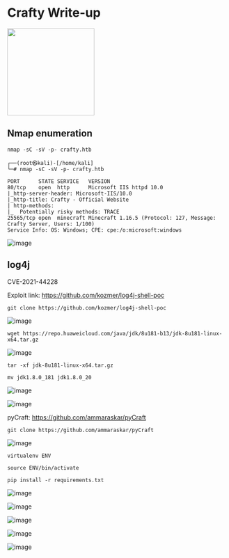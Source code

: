 # Crafty Write-up

<img src="https://labs.hackthebox.com/storage/avatars/c01c8813bfc7795ae0717bbee7b407d1.png" width="200" height="200">

## Nmap enumeration

`nmap -sC -sV -p- crafty.htb`

    ┌──(root㉿kali)-[/home/kali]
    └─# nmap -sC -sV -p- crafty.htb      
    
    PORT      STATE SERVICE   VERSION
    80/tcp    open  http      Microsoft IIS httpd 10.0
    |_http-server-header: Microsoft-IIS/10.0
    |_http-title: Crafty - Official Website
    | http-methods: 
    |_  Potentially risky methods: TRACE
    25565/tcp open  minecraft Minecraft 1.16.5 (Protocol: 127, Message: Crafty Server, Users: 1/100)
    Service Info: OS: Windows; CPE: cpe:/o:microsoft:windows

![image](https://github.com/zer00d4y/writeups/assets/128820441/bc60baa0-a1e2-40ef-b3c7-5fbd03a921e9)

## log4j

CVE-2021-44228

Exploit link: https://github.com/kozmer/log4j-shell-poc

    git clone https://github.com/kozmer/log4j-shell-poc

![image](https://github.com/zer00d4y/writeups/assets/128820441/eaa658db-c1b1-4d6c-bc3f-130bf8757f81)

    wget https://repo.huaweicloud.com/java/jdk/8u181-b13/jdk-8u181-linux-x64.tar.gz

![image](https://github.com/zer00d4y/writeups/assets/128820441/8ef7aeb1-7ae7-407a-a7cf-73a53fc36fab)

    tar -xf jdk-8u181-linux-x64.tar.gz
    
    mv jdk1.8.0_181 jdk1.8.0_20

![image](https://github.com/zer00d4y/writeups/assets/128820441/c1a55a94-0106-49d4-8b3c-948dcc0d9564)

![image](https://github.com/zer00d4y/writeups/assets/128820441/80440668-29ee-40e6-ae42-8abbdd022779)

pyCraft: https://github.com/ammaraskar/pyCraft

    git clone https://github.com/ammaraskar/pyCraft

![image](https://github.com/zer00d4y/writeups/assets/128820441/d82509f2-a181-4233-a749-21917ee2ef95)

    virtualenv ENV
    
    source ENV/bin/activate
    
    pip install -r requirements.txt

![image](https://github.com/zer00d4y/writeups/assets/128820441/3a437c19-6323-4f4c-8c1c-6654cc8c7f7b)

![image](https://github.com/zer00d4y/writeups/assets/128820441/e4e4b870-0723-4171-b244-e53c9fc97e89)

![image](https://github.com/zer00d4y/writeups/assets/128820441/b3bb40ac-5e3d-483c-b001-77886fdd8af7)



![image](https://github.com/zer00d4y/writeups/assets/128820441/63123523-fa92-4b18-8afa-ba62338c33d9)

![image](https://github.com/zer00d4y/writeups/assets/128820441/ac4e62ec-0683-441b-a931-0bfa086e50d9)

